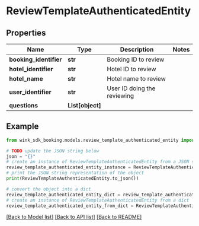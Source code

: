 # ReviewTemplateAuthenticatedEntity


## Properties

Name | Type | Description | Notes
------------ | ------------- | ------------- | -------------
**booking_identifier** | **str** | Booking ID to review | 
**hotel_identifier** | **str** | Hotel ID to review | 
**hotel_name** | **str** | Hotel name to review | 
**user_identifier** | **str** | User ID doing the reviewing | 
**questions** | **List[object]** |  | 

## Example

```python
from wink_sdk_booking.models.review_template_authenticated_entity import ReviewTemplateAuthenticatedEntity

# TODO update the JSON string below
json = "{}"
# create an instance of ReviewTemplateAuthenticatedEntity from a JSON string
review_template_authenticated_entity_instance = ReviewTemplateAuthenticatedEntity.from_json(json)
# print the JSON string representation of the object
print(ReviewTemplateAuthenticatedEntity.to_json())

# convert the object into a dict
review_template_authenticated_entity_dict = review_template_authenticated_entity_instance.to_dict()
# create an instance of ReviewTemplateAuthenticatedEntity from a dict
review_template_authenticated_entity_from_dict = ReviewTemplateAuthenticatedEntity.from_dict(review_template_authenticated_entity_dict)
```
[[Back to Model list]](../README.md#documentation-for-models) [[Back to API list]](../README.md#documentation-for-api-endpoints) [[Back to README]](../README.md)


